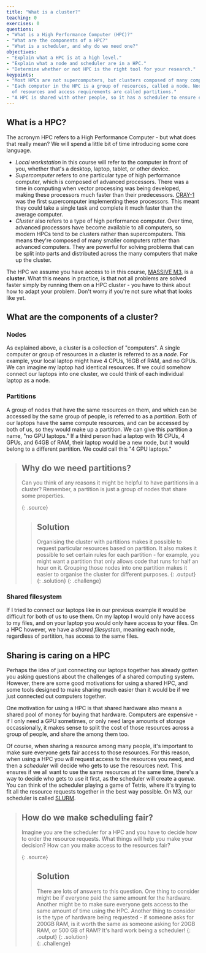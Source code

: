 ```yaml
---
title: "What is a cluster?"
teaching: 0
exercises: 0
questions:
- "What is a High Performance Computer (HPC)?"
- "What are the components of a HPC?"
- "What is a scheduler, and why do we need one?"
objectives:
- "Explain what a HPC is at a high level."
- "Explain what a node and scheduler are in a HPC."
- "Determine whether or not HPC is the right tool for your research."
keypoints:
- "Most HPCs are not supercomputers, but clusters composed of many computers."
- "Each computer in the HPC is a group of resources, called a node. Nodes with the same flavour 
  of resources and access requirements are called partitions."
- "A HPC is shared with other people, so it has a scheduler to ensure everyone has fair access."
---
```


<!---
Prerequisite: None, purely conceptual knowledge here.
Motivations: Understanding what a HPC is will help you determine
if the HPC can assist you with research.
HPC level: 1/5
ML level: 1/5
-->

## What is a HPC?

The acronym HPC refers to a High Performance Computer - but what does that really mean?
We will spend a little bit of time introducing some core language.
- *Local workstation* in this course will refer to the computer in front of you,
  whether that's a desktop, laptop, tablet, or other device. 
- *Supercomputer* refers to one particular type of high performance computer,
  which is composed of advanced processors. There was a time in computing when 
  vector processing was being developed, making these processors 
  much faster than their predecessors. [CRAY-1](https://doi.org/10.1145/359327.359336) 
  was the first supercomputer implementing these processors. This meant they
  could take a single task and complete it much faster than the average computer. 
- *Cluster* also refers to a type of high performance computer. Over time, advanced 
  processors have become available to all computers, so modern HPCs tend to be clusters
  rather than supercomputers. This means they're composed of many smaller computers
  rather than advanced computers. They are powerful for solving problems
  that can be split into parts and distributed across the many computers that make up the cluster.

The HPC we assume you have access to in this course, 
[MASSIVE M3](https://docs.massive.org.au/M3/m3users.html), is a **cluster**.
What this means in practice, is that not all problems are solved faster
simply by running them on a HPC cluster - you have to think about how to adapt your problem. 
Don't worry if you're not sure what that looks like yet.

## What are the components of a cluster?
### Nodes
As explained above, a cluster is a collection of "computers".
A single computer or group of resources in a cluster is referred
to as a *node*. For example, your local laptop might have 4 CPUs,
16GB of RAM, and no GPUs. 
We can imagine my laptop had identical resources. 
If we could somehow connect our laptops into one cluster, we 
could think of each individual laptop as a node. 

### Partitions
A group of nodes that have the same resources on them, and which
can be accessed by the same group of people, is referred to as a
*partition*. Both of our laptops have the same compute resources,
and can be accessed by both of us, so they would make up a partition.
We can give this partition a name, "no GPU laptops."
If a third person had a laptop with 16 CPUs, 4 GPUs, and 64GB of RAM, 
their laptop would be a new node, but it would belong to a 
different partition. We could call this "4 GPU laptops." 

> ## Why do we need partitions?
>
> Can you think of any reasons it might be helpful to have
> partitions in a cluster? Remember, a partition is just a 
> group of nodes that share some properties.
>
> {: .source}
>
> > ## Solution
> >
> > Organising the cluster with partitions makes it possible to
> > request particular resources based on partition. It also
> > makes it possible to set certain rules for each partition -
> > for example, you might want a partition that only 
> > allows code that runs for half an hour on it.
> > Grouping those nodes into one partition makes it easier to 
> > organise the cluster for different purposes.
> > {: .output}
> {: .solution}
{: .challenge}
### Shared filesystem
If I tried to connect our laptops like in our previous example
it would be difficult for both of us to use them.
On my laptop I would only have access to my files,
and on your laptop you would only have access to your files.
On a HPC however, we have a *shared filesystem*, meaning each node,
regardless of partition, has access to the same files.

## Sharing is caring on a HPC
Perhaps the idea of just connecting our laptops
together has already gotten you asking questions about
the challenges of a shared computing system.
However, there are some good motivations for using
a shared HPC, and some tools designed to make sharing
much easier than it would be if we just connected
out computers together. 

One motivation for using a HPC is that shared hardware
also means a shared pool of money for buying that hardware.
Computers are expensive - if I only need a GPU sometimes, 
or only need large amounts of storage occassionally, 
it makes sense to split the cost of those resources
across a group of people, and share the among them too. 

Of course, when sharing a resource among many people, it's 
important to make sure everyone gets fair access to those resources.
For this reason, when using a HPC you will request 
access to the resources you need, and then a *scheduler*
will decide who gets to use the resources next. This ensures if we
all want to use the same resources at the same time,
there's a way to decide who gets to use it first, as 
the scheduler will create a *queue*. You can think of the
scheduler playing a game of Tetris, where it's trying to fit
all the resource requests together in the best way possible. 
On M3, our scheduler is called [SLURM](https://slurm.schedmd.com/).

> ## How do we make scheduling fair?
>
> Imagine you are the scheduler for a HPC and you 
> have to decide how to order the resource requests.
> What things will help you make your decision?
> How can you make access to the resources fair? 
>
> {: .source}
>
> > ## Solution
> >
> > There are lots of answers to this question.
> > One thing to consider might be if everyone paid
> > the same amount for the hardware. Another might be to 
> > make sure everyone gets access to the same amount of time
> > using the HPC. Another thing to consider is the type of 
> > hardware being requested - if someone asks for 200GB RAM,
> > is it worth the same as someone asking for 20GB RAM, or 500 GB of RAM?
> > It's hard work being a scheduler!
> > {: .output}
> {: .solution}                     
{: .challenge}
